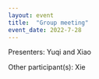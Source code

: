 ```yaml
---
layout: event
title:  "Group meeting"
event_date: 2022-7-28
---
```


Presenters: Yuqi and Xiao

Other participant(s): Xie